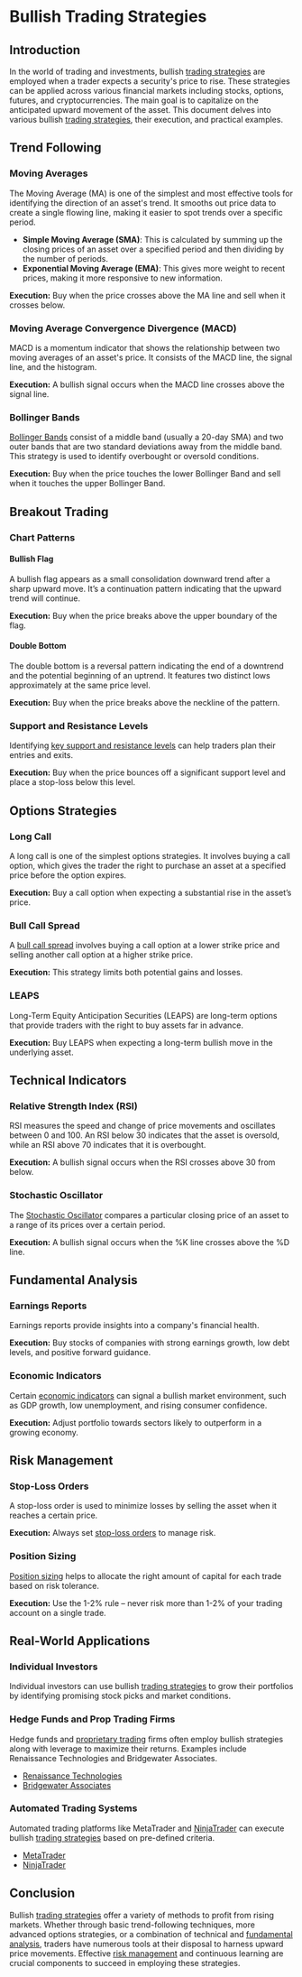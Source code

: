 # Bullish Trading Strategies

## Introduction

In the world of trading and investments, bullish [trading strategies](../t/trading_strategies.md) are employed when a trader expects a security's price to rise. These strategies can be applied across various financial markets including stocks, options, futures, and cryptocurrencies. The main goal is to capitalize on the anticipated upward movement of the asset. This document delves into various bullish [trading strategies](../t/trading_strategies.md), their execution, and practical examples.

## Trend Following

### Moving Averages

The Moving Average (MA) is one of the simplest and most effective tools for identifying the direction of an asset's trend. It smooths out price data to create a single flowing line, making it easier to spot trends over a specific period.

- **Simple Moving Average (SMA)**: This is calculated by summing up the closing prices of an asset over a specified period and then dividing by the number of periods.
- **Exponential Moving Average (EMA)**: This gives more weight to recent prices, making it more responsive to new information.

**Execution:** Buy when the price crosses above the MA line and sell when it crosses below.

### Moving Average Convergence Divergence (MACD)

MACD is a momentum indicator that shows the relationship between two moving averages of an asset's price. It consists of the MACD line, the signal line, and the histogram.

**Execution:** A bullish signal occurs when the MACD line crosses above the signal line. 

### Bollinger Bands

[Bollinger Bands](../b/bollinger_bands.md) consist of a middle band (usually a 20-day SMA) and two outer bands that are two standard deviations away from the middle band. This strategy is used to identify overbought or oversold conditions.

**Execution:** Buy when the price touches the lower Bollinger Band and sell when it touches the upper Bollinger Band.

## Breakout Trading

### Chart Patterns

#### Bullish Flag

A bullish flag appears as a small consolidation downward trend after a sharp upward move. It’s a continuation pattern indicating that the upward trend will continue.

**Execution:** Buy when the price breaks above the upper boundary of the flag.

#### Double Bottom

The double bottom is a reversal pattern indicating the end of a downtrend and the potential beginning of an uptrend. It features two distinct lows approximately at the same price level.

**Execution:** Buy when the price breaks above the neckline of the pattern.

### Support and Resistance Levels

Identifying [key support and resistance levels](../k/key_support_and_resistance_levels.md) can help traders plan their entries and exits.

**Execution:** Buy when the price bounces off a significant support level and place a stop-loss below this level.

## Options Strategies

### Long Call

A long call is one of the simplest options strategies. It involves buying a call option, which gives the trader the right to purchase an asset at a specified price before the option expires.

**Execution:** Buy a call option when expecting a substantial rise in the asset’s price.

### Bull Call Spread

A [bull call spread](../b/bull_call_spread.md) involves buying a call option at a lower strike price and selling another call option at a higher strike price.

**Execution:** This strategy limits both potential gains and losses.

### LEAPS

Long-Term Equity Anticipation Securities (LEAPS) are long-term options that provide traders with the right to buy assets far in advance.

**Execution:** Buy LEAPS when expecting a long-term bullish move in the underlying asset.

## Technical Indicators

### Relative Strength Index (RSI)

RSI measures the speed and change of price movements and oscillates between 0 and 100. An RSI below 30 indicates that the asset is oversold, while an RSI above 70 indicates that it is overbought.

**Execution:** A bullish signal occurs when the RSI crosses above 30 from below.

### Stochastic Oscillator

The [Stochastic Oscillator](../s/stochastic_oscillator.md) compares a particular closing price of an asset to a range of its prices over a certain period.

**Execution:** A bullish signal occurs when the %K line crosses above the %D line.

## Fundamental Analysis

### Earnings Reports

Earnings reports provide insights into a company's financial health.

**Execution:** Buy stocks of companies with strong earnings growth, low debt levels, and positive forward guidance.

### Economic Indicators

Certain [economic indicators](../e/economic_indicators.md) can signal a bullish market environment, such as GDP growth, low unemployment, and rising consumer confidence.

**Execution:** Adjust portfolio towards sectors likely to outperform in a growing economy.

## Risk Management

### Stop-Loss Orders

A stop-loss order is used to minimize losses by selling the asset when it reaches a certain price.

**Execution:** Always set [stop-loss orders](../s/stop-loss_orders.md) to manage risk.

### Position Sizing

[Position sizing](../p/position_sizing.md) helps to allocate the right amount of capital for each trade based on risk tolerance.

**Execution:** Use the 1-2% rule – never risk more than 1-2% of your trading account on a single trade.

## Real-World Applications

### Individual Investors

Individual investors can use bullish [trading strategies](../t/trading_strategies.md) to grow their portfolios by identifying promising stock picks and market conditions.

### Hedge Funds and Prop Trading Firms

Hedge funds and [proprietary trading](../p/proprietary_trading.md) firms often employ bullish strategies along with leverage to maximize their returns. Examples include Renaissance Technologies and Bridgewater Associates.

- [Renaissance Technologies](https://www.rentec.com/)
- [Bridgewater Associates](https://www.bridgewater.com/)

### Automated Trading Systems

Automated trading platforms like MetaTrader and [NinjaTrader](../n/ninjatrader.md) can execute bullish [trading strategies](../t/trading_strategies.md) based on pre-defined criteria.

- [MetaTrader](https://www.metatrader4.com/en/trading-platform)
- [NinjaTrader](https://www.ninjatrader.com/)

## Conclusion

Bullish [trading strategies](../t/trading_strategies.md) offer a variety of methods to profit from rising markets. Whether through basic trend-following techniques, more advanced options strategies, or a combination of technical and [fundamental analysis](../f/fundamental_analysis.md), traders have numerous tools at their disposal to harness upward price movements. Effective [risk management](../r/risk_management.md) and continuous learning are crucial components to succeed in employing these strategies.
